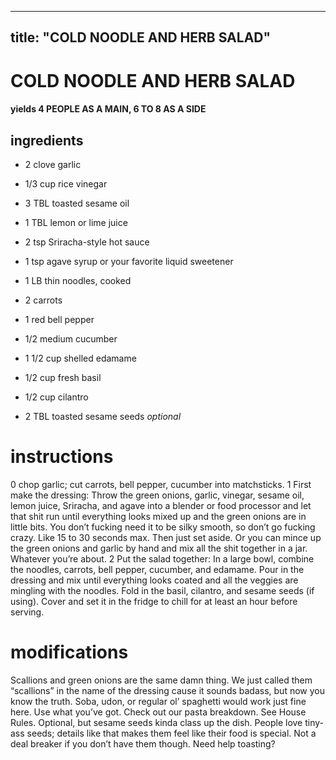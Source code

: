 

	
---
title: "COLD NOODLE AND HERB SALAD"
---
# COLD NOODLE AND HERB SALAD
#### yields 4 PEOPLE AS A MAIN, 6 TO 8 AS A SIDE
## ingredients
* 2 clove garlic

* 1/3 cup rice vinegar

* 3 TBL toasted sesame oil

* 1 TBL lemon or lime juice

* 2 tsp Sriracha-style hot sauce

* 1 tsp agave syrup or your favorite liquid sweetener

* 1 LB thin noodles, cooked

* 2 carrots

* 1 red bell pepper

* 1/2 medium cucumber

* 1 1/2 cup shelled edamame

* 1/2 cup fresh basil

* 1/2 cup cilantro

* 2 TBL toasted sesame seeds *optional*


# instructions
0 chop garlic; cut carrots, bell pepper, cucumber into matchsticks.
1 First make the dressing: Throw the green onions, garlic, vinegar, sesame oil, lemon juice, Sriracha, and agave into a blender or food processor and let that shit run until everything looks mixed up and the green onions are in little bits. You don’t fucking need it to be silky smooth, so don’t go fucking crazy. Like 15 to 30 seconds max. Then just set aside. Or you can mince up the green onions and garlic by hand and mix all the shit together in a jar. Whatever you’re about.
2 Put the salad together: In a large bowl, combine the noodles, carrots, bell pepper, cucumber, and edamame. Pour in the dressing and mix until everything looks coated and all the veggies are mingling with the noodles. Fold in the basil, cilantro, and sesame seeds (if using). Cover and set it in the fridge to chill for at least an hour before serving.

# modifications

Scallions and green onions are the same damn thing. We just called them “scallions” in the name of the dressing cause it sounds badass, but now you know the truth.
 Soba, udon, or regular ol’ spaghetti would work just fine here. Use what you’ve got. Check out our pasta breakdown.
 See House Rules.
 Optional, but sesame seeds kinda class up the dish. People love tiny-ass seeds; details like that makes them feel like their food is special. Not a deal breaker if you don’t have them though. Need help toasting?
	
	
